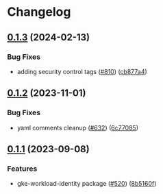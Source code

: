 # Changelog

## [0.1.3](https://github.com/GoogleCloudPlatform/pubsec-declarative-toolkit/compare/solutions/gke/configconnector/gke-workload-identity/0.1.2...solutions/gke/configconnector/gke-workload-identity/0.1.3) (2024-02-13)


### Bug Fixes

* adding security control tags ([#810](https://github.com/GoogleCloudPlatform/pubsec-declarative-toolkit/issues/810)) ([cb877a4](https://github.com/GoogleCloudPlatform/pubsec-declarative-toolkit/commit/cb877a4f465135677675f5e3b42a73b324e9827b))

## [0.1.2](https://github.com/GoogleCloudPlatform/pubsec-declarative-toolkit/compare/solutions/gke/configconnector/gke-workload-identity/0.1.1...solutions/gke/configconnector/gke-workload-identity/0.1.2) (2023-11-01)


### Bug Fixes

* yaml comments cleanup ([#632](https://github.com/GoogleCloudPlatform/pubsec-declarative-toolkit/issues/632)) ([6c77085](https://github.com/GoogleCloudPlatform/pubsec-declarative-toolkit/commit/6c770850242590692365bbbf98222d94e53e5427))

## [0.1.1](https://github.com/GoogleCloudPlatform/pubsec-declarative-toolkit/compare/solutions/gke/configconnector/gke-workload-identity-v0.1.0...solutions/gke/configconnector/gke-workload-identity/0.1.1) (2023-09-08)


### Features

* gke-workload-identity package ([#520](https://github.com/GoogleCloudPlatform/pubsec-declarative-toolkit/issues/520)) ([8b5160f](https://github.com/GoogleCloudPlatform/pubsec-declarative-toolkit/commit/8b5160fd1d8c939a2cfd1e425bd68c8127cc7f3f))
